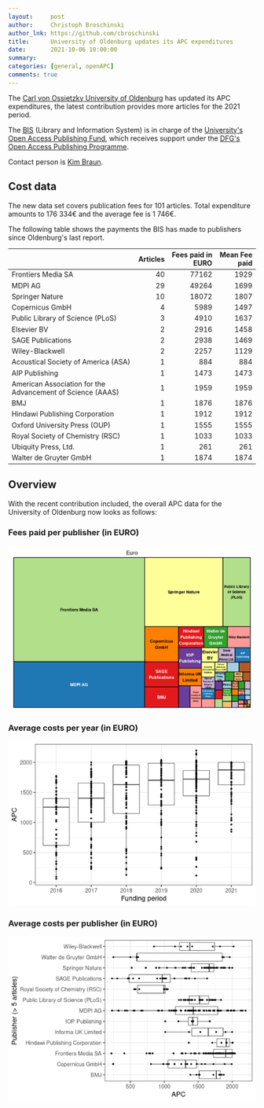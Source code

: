 ```yaml
---
layout:     post
author:     Christoph Broschinski
author_lnk: https://github.com/cbroschinski
title:      University of Oldenburg updates its APC expenditures
date:       2021-10-06 10:00:00
summary:    
categories: [general, openAPC]
comments: true
---
```





The [Carl von Ossietzky University of Oldenburg](https://www.uni-oldenburg.de/en/) has updated its APC expenditures, the latest contribution provides more articles for the 2021 period.

The [BIS](http://www.bis.uni-oldenburg.de/en/bishome/) (Library and Information System) is in charge of the [University's Open Access Publishing Fund](https://uol.de/en/bis/research-publishing/open-access/open-access-publication-fund), which receives support under the [DFG's Open Access Publishing Programme](https://www.dfg.de/en/research_funding/programmes/infrastructure/lis/open_access/infrastructure_funding/index.html#4).

Contact person is [Kim Braun](mailto:kim.braun@uni-oldenburg.de).

## Cost data



The new data set covers publication fees for 101 articles. Total expenditure amounts to 176 334€ and the average fee is 1 746€.

The following table shows the payments the BIS has made to publishers since Oldenburg's last report.


|                                                           | Articles| Fees paid in EURO| Mean Fee paid|
|:----------------------------------------------------------|--------:|-----------------:|-------------:|
|Frontiers Media SA                                         |       40|             77162|          1929|
|MDPI AG                                                    |       29|             49264|          1699|
|Springer Nature                                            |       10|             18072|          1807|
|Copernicus GmbH                                            |        4|              5989|          1497|
|Public Library of Science (PLoS)                           |        3|              4910|          1637|
|Elsevier BV                                                |        2|              2916|          1458|
|SAGE Publications                                          |        2|              2938|          1469|
|Wiley-Blackwell                                            |        2|              2257|          1129|
|Acoustical Society of America (ASA)                        |        1|               884|           884|
|AIP Publishing                                             |        1|              1473|          1473|
|American Association for the Advancement of Science (AAAS) |        1|              1959|          1959|
|BMJ                                                        |        1|              1876|          1876|
|Hindawi Publishing Corporation                             |        1|              1912|          1912|
|Oxford University Press (OUP)                              |        1|              1555|          1555|
|Royal Society of Chemistry (RSC)                           |        1|              1033|          1033|
|Ubiquity Press, Ltd.                                       |        1|               261|           261|
|Walter de Gruyter GmbH                                     |        1|              1874|          1874|

## Overview

With the recent contribution included, the overall APC data for the University of Oldenburg now looks as follows:

### Fees paid per publisher (in EURO)

![plot of chunk tree_oldenburg_2021_10_06_full](/figure/tree_oldenburg_2021_10_06_full-1.png)

###  Average costs per year (in EURO)

![plot of chunk box_oldenburg_2021_10_06_year_full](/figure/box_oldenburg_2021_10_06_year_full-1.png)

###  Average costs per publisher (in EURO)

![plot of chunk box_oldenburg_2021_10_06_publisher_full](/figure/box_oldenburg_2021_10_06_publisher_full-1.png)
